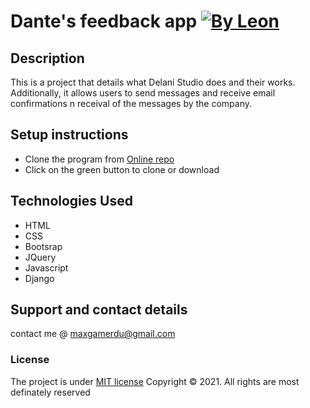 # Dante's feedback app [![By Leon](https://cdn.rawgit.com/sindresorhus/awesome/d7305f38d29fed78fa85652e3a63e154dd8e8829/media/badge.svg)](https://github.com/sindresorhus/awesome#readme)
## Description
This is a project that details what Delani Studio does and their works. Additionally, it allows users to send messages and receive email confirmations n receival of the messages by the company.

## Setup instructions
* Clone the program from [Online repo](https://leondante-ctrl.github.io/danterev)
* Click on the green button to clone or download

## Technologies Used
* HTML
* CSS
* Bootsrap
* JQuery
* Javascript
* Django

## Support and contact details
contact me @ maxgamerdu@gmail.com
### License
The project is under [MIT license](https://github.com/LeonDante-ctrl/delanitime/blob/master/LICENSE)
Copyright &copy; 2021. All rights are most definately reserved
